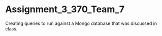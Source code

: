 # Assignment_3_370_Team_7
Creating queries to run against a Mongo database that was discussed in class.

